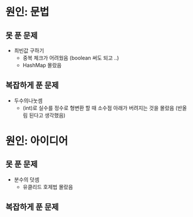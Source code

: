 # 원인: 문법
## 못 푼 문제
* 최빈값 구하기
    * 중복 체크가 어려웠음 (boolean 써도 되고 ..)
    * HashMap 몰랐음
## 복잡하게 푼 문제
* 두수의나눗셈
    * (int)로 실수를 정수로 형변환 할 때 소수점 아래가 버려지는 것을 몰랐음 (반올림 된다고 생각했음)

# 원인: 아이디어
## 못 푼 문제
* 분수의 덧셈
    * 유클리드 호제법 몰랐음

## 복잡하게 푼 문제
